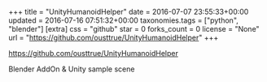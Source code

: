+++
title = "UnityHumanoidHelper"
date = 2016-07-07 23:55:33+00:00
updated = 2016-07-16 07:51:32+00:00
taxonomies.tags = ["python", "blender"]
[extra]
css = "github"
star = 0
forks_count = 0
license = "None"
url = "https://github.com/ousttrue/UnityHumanoidHelper"
+++

<https://github.com/ousttrue/UnityHumanoidHelper>

Blender AddOn & Unity sample scene
